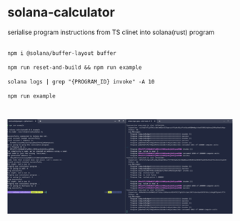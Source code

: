 # solana-calculator

serialise program instructions from TS clinet into solana(rust) program

```shell

npm i @solana/buffer-layout buffer

npm run reset-and-build && npm run example

solana logs | grep "{PROGRAM_ID} invoke" -A 10

npm run example

```

<br/>
<p align="center">
<img src="img/a.png">
</a>
</p>
<br/>
